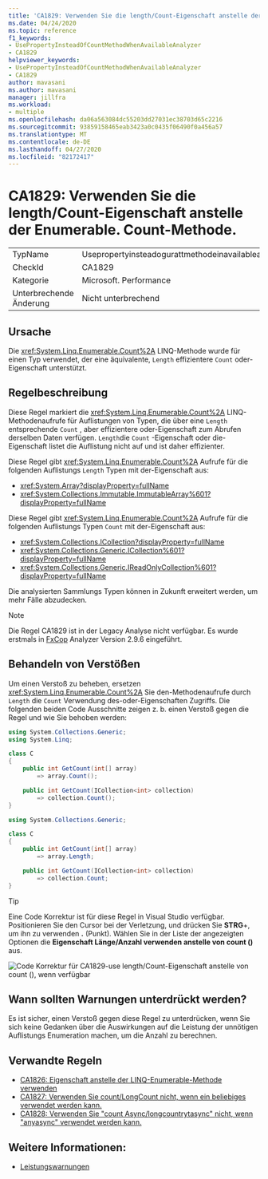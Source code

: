 ```yaml
---
title: 'CA1829: Verwenden Sie die length/Count-Eigenschaft anstelle der Enumerable. Count-Methode.'
ms.date: 04/24/2020
ms.topic: reference
f1_keywords:
- UsePropertyInsteadOfCountMethodWhenAvailableAnalyzer
- CA1829
helpviewer_keywords:
- UsePropertyInsteadOfCountMethodWhenAvailableAnalyzer
- CA1829
author: mavasani
ms.author: mavasani
manager: jillfra
ms.workload:
- multiple
ms.openlocfilehash: da06a563084dc55203dd27031ec38703d65c2216
ms.sourcegitcommit: 93859158465eab3423a0c0435f06490f0a456a57
ms.translationtype: MT
ms.contentlocale: de-DE
ms.lasthandoff: 04/27/2020
ms.locfileid: "82172417"
---
```

# <a name="ca1829-use-lengthcount-property-instead-of-enumerablecount-method"></a>CA1829: Verwenden Sie die length/Count-Eigenschaft anstelle der Enumerable. Count-Methode.

|||
|-|-|
|TypName|Usepropertyinsteadogurattmethodeinavailableanalyzer|
|CheckId|CA1829|
|Kategorie|Microsoft. Performance|
|Unterbrechende Änderung|Nicht unterbrechend|

## <a name="cause"></a>Ursache

Die <xref:System.Linq.Enumerable.Count%2A> LINQ-Methode wurde für einen Typ verwendet, der eine äquivalente, `Length` effizientere `Count` oder-Eigenschaft unterstützt.

## <a name="rule-description"></a>Regelbeschreibung

Diese Regel markiert die <xref:System.Linq.Enumerable.Count%2A> LINQ-Methodenaufrufe für Auflistungen von Typen, die über eine `Length` entsprechende `Count` , aber effizientere oder-Eigenschaft zum Abrufen derselben Daten verfügen. `Length`die `Count` -Eigenschaft oder die-Eigenschaft listet die Auflistung nicht auf und ist daher effizienter.

Diese Regel gibt <xref:System.Linq.Enumerable.Count%2A> Aufrufe für die folgenden Auflistungs `Length` Typen mit der-Eigenschaft aus:

- <xref:System.Array?displayProperty=fullName>
- <xref:System.Collections.Immutable.ImmutableArray%601?displayProperty=fullName>

Diese Regel gibt <xref:System.Linq.Enumerable.Count%2A> Aufrufe für die folgenden Auflistungs Typen `Count` mit der-Eigenschaft aus:

- <xref:System.Collections.ICollection?displayProperty=fullName>
- <xref:System.Collections.Generic.ICollection%601?displayProperty=fullName>
- <xref:System.Collections.Generic.IReadOnlyCollection%601?displayProperty=fullName>

Die analysierten Sammlungs Typen können in Zukunft erweitert werden, um mehr Fälle abzudecken.

> [!NOTE]
> Die Regel CA1829 ist in der Legacy Analyse nicht verfügbar. Es wurde erstmals in [FxCop](https://www.nuget.org/packages/Microsoft.CodeAnalysis.FxCopAnalyzers) Analyzer Version 2.9.6 eingeführt.

## <a name="how-to-fix-violations"></a>Behandeln von Verstößen

Um einen Verstoß zu beheben, ersetzen <xref:System.Linq.Enumerable.Count%2A> Sie den-Methodenaufrufe durch `Length` die `Count` Verwendung des-oder-Eigenschaften Zugriffs. Die folgenden beiden Code Ausschnitte zeigen z. b. einen Verstoß gegen die Regel und wie Sie behoben werden:

```csharp
using System.Collections.Generic;
using System.Linq;

class C
{
    public int GetCount(int[] array)
        => array.Count();

    public int GetCount(ICollection<int> collection)
        => collection.Count();
}
```


```csharp
using System.Collections.Generic;

class C
{
    public int GetCount(int[] array)
        => array.Length;

    public int GetCount(ICollection<int> collection)
        => collection.Count;
}
```

> [!TIP]
> Eine Code Korrektur ist für diese Regel in Visual Studio verfügbar. Positionieren Sie den Cursor bei der Verletzung, und drücken Sie **STRG**+, um ihn zu verwenden **.** (Punkt). Wählen Sie in der Liste der angezeigten Optionen die **Eigenschaft Länge/Anzahl verwenden anstelle von count ()** aus.
>
> ![Code Korrektur für CA1829-use length/Count-Eigenschaft anstelle von count (), wenn verfügbar](media/ca1829-codefix.png)

## <a name="when-to-suppress-warnings"></a>Wann sollten Warnungen unterdrückt werden?

Es ist sicher, einen Verstoß gegen diese Regel zu unterdrücken, wenn Sie sich keine Gedanken über die Auswirkungen auf die Leistung der unnötigen Auflistungs Enumeration machen, um die Anzahl zu berechnen.

## <a name="related-rules"></a>Verwandte Regeln

- [CA1826: Eigenschaft anstelle der LINQ-Enumerable-Methode verwenden](ca1826.md)
- [CA1827: Verwenden Sie count/LongCount nicht, wenn ein beliebiges verwendet werden kann.](ca1827.md)
- [CA1828: Verwenden Sie "count Async/longcountrytasync" nicht, wenn "anyasync" verwendet werden kann.](ca1828.md)

## <a name="see-also"></a>Weitere Informationen:

- [Leistungswarnungen](../code-quality/performance-warnings.md)
